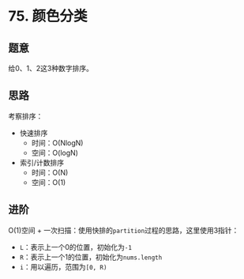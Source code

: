 # 75. 颜色分类

## 题意

给0、1、2这3种数字排序。

## 思路

考察排序：

- 快速排序
  - 时间：O(NlogN)
  - 空间：O(logN)
- 索引/计数排序
  - 时间：O(N)
  - 空间：O(1)

## 进阶

O(1)空间 + 一次扫描：使用快排的`partition`过程的思路，这里使用3指针：

- `L`：表示上一个0的位置，初始化为`-1`
- `R`：表示上一个1的位置，初始化为`nums.length`
- `i`：用以遍历，范围为`[0, R)`
